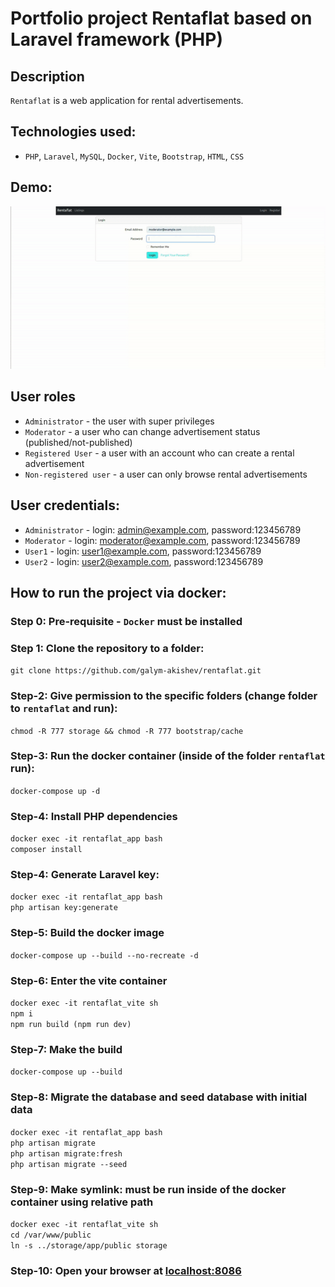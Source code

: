# Portfolio project Rentaflat based on Laravel framework (PHP)

## Description
`Rentaflat` is a web application for rental advertisements.

## Technologies used:
- `PHP`, `Laravel`, `MySQL`, `Docker`, `Vite`, `Bootstrap`, `HTML`, `CSS`

## Demo:
<img src="/resources/videos/screencast.gif" alt="Demo">

## User roles
- `Administrator` - the user with super privileges
- `Moderator` - a user who can change advertisement status (published/not-published)
- `Registered User` - a user with an account who can create a rental advertisement
- `Non-registered user` - a user can only browse rental advertisements

## User credentials:
- `Administrator` - login: admin@example.com, password:123456789
- `Moderator` - login: moderator@example.com, password:123456789
- `User1` - login: user1@example.com, password:123456789
- `User2` - login: user2@example.com, password:123456789

## How to run the project via docker:

### Step 0: Pre-requisite - `Docker` must be installed

### Step 1: Clone the repository to a folder:
``` git clone https://github.com/galym-akishev/rentaflat.git ``` 

### Step-2: Give permission to the specific folders (change folder to `rentaflat` and run):
``` chmod -R 777 storage && chmod -R 777 bootstrap/cache ```

### Step-3: Run the docker container (inside of the folder `rentaflat` run):
``` docker-compose up -d ```

### Step-4: Install PHP dependencies
``` docker exec -it rentaflat_app bash ``` <br>
``` composer install ```

### Step-4: Generate Laravel key:
``` docker exec -it rentaflat_app bash ``` <br>
``` php artisan key:generate ```

### Step-5: Build the docker image
``` docker-compose up --build --no-recreate -d ```

### Step-6: Enter the vite container
``` docker exec -it rentaflat_vite sh ``` <br>
``` npm i ``` <br>
``` npm run build (npm run dev) ``` <br>

### Step-7: Make the build
``` docker-compose up --build ```

### Step-8: Migrate the database and seed database with initial data
``` docker exec -it rentaflat_app bash ``` <br>
``` php artisan migrate ``` <br>
``` php artisan migrate:fresh ``` <br>
``` php artisan migrate --seed ``` <br>

### Step-9: Make symlink: must be run inside of the docker container using relative path
``` docker exec -it rentaflat_vite sh ``` <br>
``` cd /var/www/public ``` <br>
``` ln -s ../storage/app/public storage ```

### Step-10: Open your browser at [localhost:8086](http://localhost:8086)
